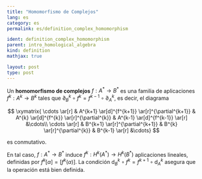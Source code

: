 ```yaml
---
title: "Homomorfismo de Complejos"
lang: es
category: es
permalink: es/definition_complex_homomorphism

ident: definition_complex_homomorphism
parent: intro_homological_algebra
kind: definition
mathjax: true

layout: post
type: post
---
```


Un **homomorfismo de complejos** $f:A^\ast\longrightarrow B^\ast$ es una familia de aplicaciones $f^k:A^k\longrightarrow B^k$ tales que $\partial_B^k\circ f^k=f^{k-1}\circ\partial_A^k$, es decir, el diagrama

$$
\xymatrix{
\cdots \ar[r] & A^{k+1} \ar[d]^{f^{k+1}} \ar[r]^{\partial^{k+1}} & A^{k} \ar[d]^{f^{k}} \ar[r]^{\partial^{k}} & A^{k-1} \ar[d]^{f^{k-1}} \ar[r] &\cdots\\
\cdots \ar[r] & B^{k+1} \ar[r]^{\partial^{k+1}} & B^{k} \ar[r]^{\partial^{k}} & B^{k-1} \ar[r] &\cdots}
$$

es conmutativo.

En tal caso, $f:A^\ast\longrightarrow B^\ast$ induce $f^k:H^k(A^\ast)\longrightarrow H^k(B^\ast)$ aplicaciones lineales, definidas por $f^k[\alpha]=[f^k(\alpha)]$. La condición $\mathrm{d}_B^k\circ f^k=f^{k+1}\circ\mathrm{d}_A^k$ asegura que la operación está bien definida.
